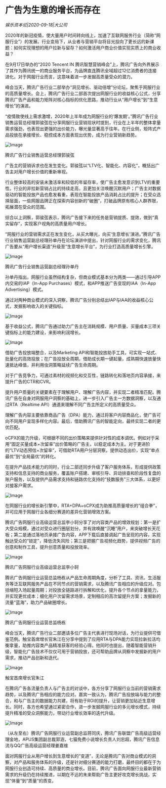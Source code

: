 # 广告为生意的增长而存在

*娱乐资本论|2020-09-18|大公司*

2020年的新冠疫情，使大量用户时间转向线上，加速了互联网服务行业（简称“网服行业”）的发展。行业变局下，从业者与营销平台将目光投向了更长远的新课题：如何实现理想的用户拉新与留存？如何激活用户商业价值实现实质上的商业收益？

在9月17日举办的“2020 Tencent IN 腾讯智慧营销峰会”上，腾讯广告向外界展示了其作为腾讯统一的商业服务平台，为品牌直连腾讯全域超过12亿消费者的连接进化。对于网服行业而言，这意味着进一步发掘高质量受众的潜力。

峰会当天，腾讯广告行业二部举办“洞见增长、驱动倍增”分论坛，聚焦于网服行业的高质量增长。会上，腾讯广告行业二部首次提出网服行业的收益核心公式，分享腾讯广告产品和能力矩阵对核心指标的优化思路，推动行业从“用户增长”到“生意增长”的演进。

“疫情致使线上需求激增，2020年上半年成为网服行业的‘爆发期’。”腾讯广告行业销售运营总经理郭骏弦在分享网服行业营销现状时提到，行业在上半年的整体拿量需求强劲，也表现出更强的出价能力，曝光量显著高于往年。在行业侧，矩阵式产品投放在承接增长、稳控成本方面表现出优势，成为行业营销新趋势。

![Image](https://p6-tt-ipv6.byteimg.com/large/pgc-image/f284d0269bde40d79a811c9dd66970a9)

腾讯广告行业销售运营总经理郭骏弦

广告主的营销诉求也在发生变化。郭骏弦以“LTV化、智能化、内容化”，概括出广告主对用户增长价值的重新审视。

行业整体较高的安装未激活率和较低的年留存率，使广告主愈发意识到LTV的重要性。行业的非拉新营销占比的持续走高，且更加关注唤醒沉默用户；广告主对数据驱动的智能投放产品也愈发看重，表现在智能投放产品消耗占比的提升；在受众选择层面，一些网服品牌正在探索内容创新的“破圈”，打破品牌原有核心人群界限，拓展潜在受众的范围。

综合以上洞察，郭骏弦表示，腾讯广告接下来的任务是营销提质、提效，做到“真实留存”，实现客户视角的高质量用户增长。

“网服行业的营销需求正在发生变化，从买大曝光，向买‘生意增长’演进。”腾讯广告行业销售运营副总经理孙单丹在论坛演讲中提出，针对网服行业的需求变化，腾讯广告要从“用户增长渠道”升级至“生意增长平台”，为行业打造高质量增长引擎。

![Image](https://p6-tt-ipv6.byteimg.com/large/pgc-image/5bfb9688e33f448a81d2303becd1165e)

腾讯广告行业销售运营副总经理孙单丹

孙单丹指出，网服行业虽然结构复杂，但商业模式基本分为两类——通过引导APP内交易的IAP（In-App Purchases）模式，和APP推送广告变现的IAA（In-App Advertising）模式。

通过对两种商业模式的深入洞察，腾讯广告分别总结出IAP与IAA的收益核心公式，发掘影响收入的关键指标。

![Image](https://p26-tt.byteimg.com/large/pgc-image/9f640b25578040d98e14b1899acb9314)

基于收益公式，腾讯广告通过助力广告主在消耗规模、用户质量、买量成本三项关键指标上的能力建设，来影响利润增长。

![Image](https://p26-tt.byteimg.com/large/pgc-image/71d54ca174ac4c3396abe4fa824c37e8)

借助广告投放端整合，以及Marketing API和智能投放助手工具，可实现一站式、批量化的高效投放；在广告投放全周期，借助成长期一键起量，成熟期快速放量快速抵达峰值，并利用虫洞策略延续广告生命周期。

对于广告竞争力，可通过素材的视频化和交互性，链路转化和落地页内容承接，来提升广告的CTR和CVR。

提升用户质量的关键要素在于理解用户、理解广告内容，并实现二者精准匹配。腾讯广告在自身对网服用户洞察的基础上，进一步引入广告主一方数据洞察，以及通过RTA（Realtime API）通道来理解不同广告主所定义的高质量受众。

理解广告内容主要依靠商品广告（DPA）能力，通过将客户内容商品化，使广告可向不同用户呈现多样化内容。最后，借助腾讯广告的智能定向，最终实现二者的更优匹配。

oCPX的能力升级，可根据不同的出价策略来提供针对性的成本调优。例如对于采用“固定买量成本+次留率”出价策略的广告主，以稳定成本为主。对于更进阶的“LTV动态预估+次留率”，可借助RTA用户分层洞察，提供动态出价，实现“单点最优”到“全局最优”的转化。

在提升产品技术能力的同时，行业二部还同步升级了客户服务体系，形成提供政策支持和信息支持的商业服务，覆盖账户搭建、审核引导、异动排查和阶段性复盘的账户服务，以及提供产品需求支持和链路优化支持的“技数服务”三大体系，以更好对接客户需求。

![Image](https://p9-tt-ipv6.byteimg.com/large/pgc-image/a205c239197649ce96523bb4b1c58484)

在网服行业的增长新引擎中，RTA+DPA+oCPX成为助推高质量增长的“组合拳”，并可应用于网服行业各细分赛道的差异化营销增效方案。

腾讯广告网服行业高级运营总监李小轲分享了对内容类产品的增效规划：第一是扩大受众规模，通过对受众进行圈层划分，并有效唤醒“沉睡”用户，来突破增长天花板；第二是通过落地页承接广告内容，APP下载后直接调起广告呈现的内容，实现触达受众的“锁定”，降低流失风险；第三是把握广告视频化趋势，提供视频广告的创意和制作工具，提升创意质量和投放效率。

![Image](https://p9-tt-ipv6.byteimg.com/large/pgc-image/1caaad7f9b8041e1869ad59bb250a610)

腾讯广告网服行业高级运营总监李小轲

腾讯广告网服行业运营总监杨栋从产品生命周期角度，分析了工具、资讯、生活服务等泛互联网服务产品在不同节点的营销需求，以及腾讯广告相应的升级应对。包括缩短入场起量周期；对投放全链路进行拆解和优化，提升各个节点的拿量能力，并实现更优成本；细化用户次留需求场景，定制相应的高次留提升方案；发掘新的流量“蓝海”，助力产品破圈增长。

![Image](https://p6-tt-ipv6.byteimg.com/large/pgc-image/7e0e00f5abb14c0babc059a0f844e582)

腾讯广告网服行业运营总监杨栋

峰会当天，腾讯广告行业二部邀请多位广告主代表进行现场对话，为行业提供可借鉴范例。触宝首席增长官朱江在分享中提到了应用RTA与DPA能力实现拉新拉活均衡拿量，助推内容类产品精准获客的经验心得。他同时也提出，随着智能营销升级，智能化广告技术不仅仅可用于营销投放，还可帮助品牌从洞察中发掘新的用户需求，推动产品创新和迭代。

![Image](https://p9-tt-ipv6.byteimg.com/large/pgc-image/5a10faa6f9ac4c7da6d646c89ccbae14)

触宝首席增长官朱江

在腾讯广告各流量负责人与广告主的对谈中，各方分享了网服行业当前的营销需求趋势，以及腾讯广告相应的能力应对。嘉宾一致认为，腾讯广告投放端与能力的整合，和与广告主的数据能力共建，将有助于ROI的提升，让营销更加贴近生意增长。同时，各方也希望通过紧密合作，进一步发掘网服行业的多元增长模式，持续提升精准的受众洞察能力，带动行业增长效率的迭代升级。

![Image](https://p9-tt-ipv6.byteimg.com/large/pgc-image/f501c68b7bf944808bbfa56593c3dc55)

（从左至右）腾讯广告网服行业运营副总监蒋同庆，腾讯广告联盟广告高级运营经理金地，APUS集团副总裁郭涵，七猫免费小说增长负责人刘忠超，腾讯广告信息流与QQ广告高级运营经理姜嘉维

面对网服行业从用户增长到生意增长的“变道”，无论是腾讯广告对商业模式的洞察，对产品和服务体系的升级，还是针对细分赛道的能力打磨，最终目的都在于为网服行业创造可持续、高质量的商业增长。目前，腾讯广告面向网服行业最新营销需求的升级仍在持续推进，以期在不远的未来帮助广告主更好攻克增长挑战，实现“体量”到“质量”的质变。

